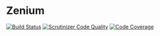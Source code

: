 Zenium
======

[![Build Status](https://travis-ci.org/cegekaro/zenium-backend.svg?branch=zen-3)](https://travis-ci.org/cegekaro/zenium-backend)
[![Scrutinizer Code Quality](https://scrutinizer-ci.com/g/cegekaro/zenium-backend/badges/quality-score.png?b=zen-3)](https://scrutinizer-ci.com/g/cegekaro/zenium-backend/?branch=zen-3)
[![Code Coverage](https://scrutinizer-ci.com/g/cegekaro/zenium-backend/badges/coverage.png?b=zen-3)](https://scrutinizer-ci.com/g/cegekaro/zenium-backend/?branch=zen-3)
